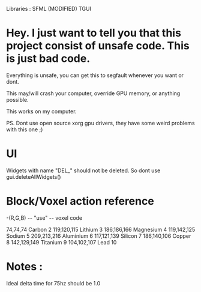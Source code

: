Libraries : 
SFML
(MODIFIED) TGUI



# Hey. I just want to tell you that this project consist of unsafe code. This is just bad code.
Everything is unsafe, you can get this to segfault whenever you want or dont. 

This may/will crash your computer, override GPU memory, or anything possible.

This works on my computer. 

PS. Dont use open source xorg gpu drivers, they have some weird problems with this one ;)



# UI 
Widgets with name "DEL_" should not be deleted.
So dont use gui.deleteAllWidgets()




# Block/Voxel action reference

-(R,G,B) -- "use" -- voxel code


74,74,74 Carbon       2
119,120,115 Lithium   3
186,186,166 Magnesium 4
119,142,125 Sodium    5
209,213,216 Aluminium 6
117,121,139 Silicon   7
186,140,106 Copper    8
142,129,149 Titanium  9
104,102,107 Lead      10

# Notes :
Ideal delta time for 75hz should be 1.0
